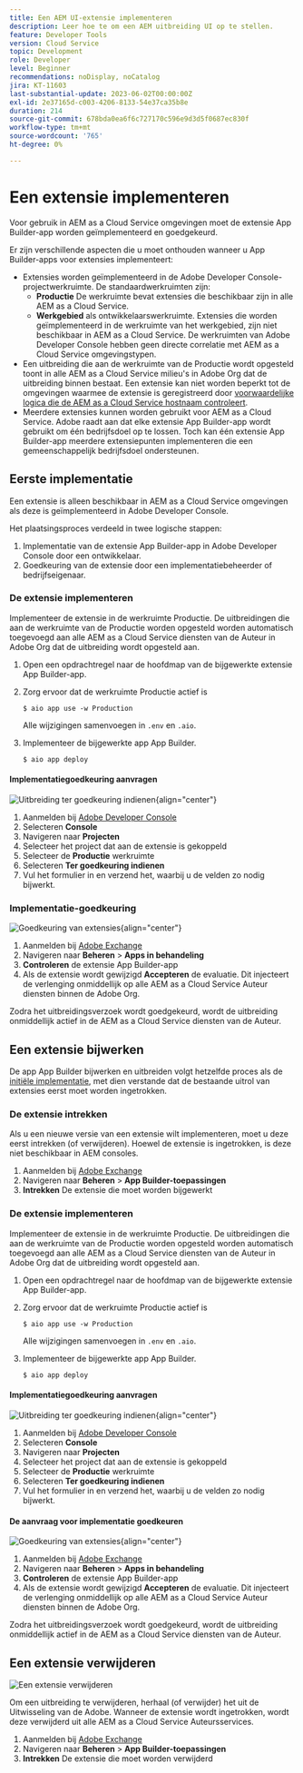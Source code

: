 ```yaml
---
title: Een AEM UI-extensie implementeren
description: Leer hoe te om een AEM uitbreiding UI op te stellen.
feature: Developer Tools
version: Cloud Service
topic: Development
role: Developer
level: Beginner
recommendations: noDisplay, noCatalog
jira: KT-11603
last-substantial-update: 2023-06-02T00:00:00Z
exl-id: 2e37165d-c003-4206-8133-54e37ca35b8e
duration: 214
source-git-commit: 678bda0ea6f6c727170c596e9d3d5f0687ec830f
workflow-type: tm+mt
source-wordcount: '765'
ht-degree: 0%

---
```


# Een extensie implementeren

Voor gebruik in AEM as a Cloud Service omgevingen moet de extensie App Builder-app worden geïmplementeerd en goedgekeurd.

Er zijn verschillende aspecten die u moet onthouden wanneer u App Builder-apps voor extensies implementeert:

+ Extensies worden geïmplementeerd in de Adobe Developer Console-projectwerkruimte. De standaardwerkruimten zijn:
   + __Productie__ De werkruimte bevat extensies die beschikbaar zijn in alle AEM as a Cloud Service.
   + __Werkgebied__ als ontwikkelaarswerkruimte. Extensies die worden geïmplementeerd in de werkruimte van het werkgebied, zijn niet beschikbaar in AEM as a Cloud Service.
De werkruimten van Adobe Developer Console hebben geen directe correlatie met AEM as a Cloud Service omgevingstypen.
+ Een uitbreiding die aan de werkruimte van de Productie wordt opgesteld toont in alle AEM as a Cloud Service milieu&#39;s in Adobe Org dat de uitbreiding binnen bestaat.
Een extensie kan niet worden beperkt tot de omgevingen waarmee de extensie is geregistreerd door [voorwaardelijke logica die de AEM as a Cloud Service hostnaam controleert](https://developer.adobe.com/uix/docs/guides/publication/#enabling-extension-only-on-specific-aem-environments).
+ Meerdere extensies kunnen worden gebruikt voor AEM as a Cloud Service. Adobe raadt aan dat elke extensie App Builder-app wordt gebruikt om één bedrijfsdoel op te lossen. Toch kan één extensie App Builder-app meerdere extensiepunten implementeren die een gemeenschappelijk bedrijfsdoel ondersteunen.

## Eerste implementatie

Een extensie is alleen beschikbaar in AEM as a Cloud Service omgevingen als deze is geïmplementeerd in Adobe Developer Console.

Het plaatsingsproces verdeeld in twee logische stappen:

1. Implementatie van de extensie App Builder-app in Adobe Developer Console door een ontwikkelaar.
1. Goedkeuring van de extensie door een implementatiebeheerder of bedrijfseigenaar.

### De extensie implementeren

Implementeer de extensie in de werkruimte Productie. De uitbreidingen die aan de werkruimte van de Productie worden opgesteld worden automatisch toegevoegd aan alle AEM as a Cloud Service diensten van de Auteur in Adobe Org dat de uitbreiding wordt opgesteld aan.

1. Open een opdrachtregel naar de hoofdmap van de bijgewerkte extensie App Builder-app.
1. Zorg ervoor dat de werkruimte Productie actief is

   ```shell
   $ aio app use -w Production
   ```

   Alle wijzigingen samenvoegen in `.env` en `.aio`.

1. Implementeer de bijgewerkte app App Builder.

   ```shell
   $ aio app deploy
   ```

#### Implementatiegoedkeuring aanvragen

![Uitbreiding ter goedkeuring indienen](./assets/deploy/submit-for-approval.png){align="center"}

1. Aanmelden bij [Adobe Developer Console](https://developer.adobe.com)
1. Selecteren __Console__
1. Navigeren naar __Projecten__
1. Selecteer het project dat aan de extensie is gekoppeld
1. Selecteer de __Productie__ werkruimte
1. Selecteren __Ter goedkeuring indienen__
1. Vul het formulier in en verzend het, waarbij u de velden zo nodig bijwerkt.

### Implementatie-goedkeuring

![Goedkeuring van extensies](./assets/deploy/adobe-exchange.png){align="center"}

1. Aanmelden bij [Adobe Exchange](https://exchange.adobe.com/)
1. Navigeren naar __Beheren__ > __Apps in behandeling__
1. __Controleren__ de extensie App Builder-app
1. Als de extensie wordt gewijzigd __Accepteren__ de evaluatie. Dit injecteert de verlenging onmiddellijk op alle AEM as a Cloud Service Auteur diensten binnen de Adobe Org.

Zodra het uitbreidingsverzoek wordt goedgekeurd, wordt de uitbreiding onmiddellijk actief in de AEM as a Cloud Service diensten van de Auteur.

## Een extensie bijwerken

De app App Builder bijwerken en uitbreiden volgt hetzelfde proces als de [initiële implementatie](#initial-deployment), met dien verstande dat de bestaande uitrol van extensies eerst moet worden ingetrokken.

### De extensie intrekken

Als u een nieuwe versie van een extensie wilt implementeren, moet u deze eerst intrekken (of verwijderen). Hoewel de extensie is ingetrokken, is deze niet beschikbaar in AEM consoles.

1. Aanmelden bij [Adobe Exchange](https://exchange.adobe.com/)
1. Navigeren naar __Beheren__ > __App Builder-toepassingen__
1. __Intrekken__ De extensie die moet worden bijgewerkt

### De extensie implementeren

Implementeer de extensie in de werkruimte Productie. De uitbreidingen die aan de werkruimte van de Productie worden opgesteld worden automatisch toegevoegd aan alle AEM as a Cloud Service diensten van de Auteur in Adobe Org dat de uitbreiding wordt opgesteld aan.

1. Open een opdrachtregel naar de hoofdmap van de bijgewerkte extensie App Builder-app.
1. Zorg ervoor dat de werkruimte Productie actief is

   ```shell
   $ aio app use -w Production
   ```

   Alle wijzigingen samenvoegen in `.env` en `.aio`.

1. Implementeer de bijgewerkte app App Builder.

   ```shell
   $ aio app deploy
   ```

#### Implementatiegoedkeuring aanvragen

![Uitbreiding ter goedkeuring indienen](./assets/deploy/submit-for-approval.png){align="center"}

1. Aanmelden bij [Adobe Developer Console](https://developer.adobe.com)
1. Selecteren __Console__
1. Navigeren naar __Projecten__
1. Selecteer het project dat aan de extensie is gekoppeld
1. Selecteer de __Productie__ werkruimte
1. Selecteren __Ter goedkeuring indienen__
1. Vul het formulier in en verzend het, waarbij u de velden zo nodig bijwerkt.

#### De aanvraag voor implementatie goedkeuren

![Goedkeuring van extensies](./assets/deploy/adobe-exchange.png){align="center"}

1. Aanmelden bij [Adobe Exchange](https://exchange.adobe.com/)
1. Navigeren naar __Beheren__ > __Apps in behandeling__
1. __Controleren__ de extensie App Builder-app
1. Als de extensie wordt gewijzigd __Accepteren__ de evaluatie. Dit injecteert de verlenging onmiddellijk op alle AEM as a Cloud Service Auteur diensten binnen de Adobe Org.

Zodra het uitbreidingsverzoek wordt goedgekeurd, wordt de uitbreiding onmiddellijk actief in de AEM as a Cloud Service diensten van de Auteur.

## Een extensie verwijderen

![Een extensie verwijderen](./assets/deploy/revoke.png)

Om een uitbreiding te verwijderen, herhaal (of verwijder) het uit de Uitwisseling van de Adobe. Wanneer de extensie wordt ingetrokken, wordt deze verwijderd uit alle AEM as a Cloud Service Auteursservices.

1. Aanmelden bij [Adobe Exchange](https://exchange.adobe.com/)
1. Navigeren naar __Beheren__ > __App Builder-toepassingen__
1. __Intrekken__ De extensie die moet worden verwijderd

